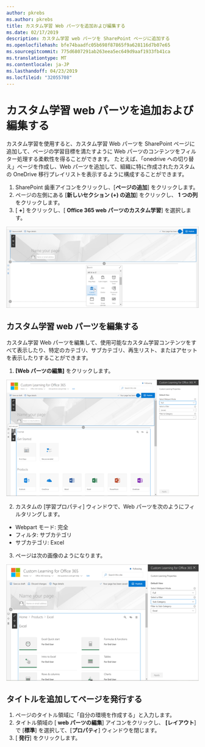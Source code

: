 ```yaml
---
author: pkrebs
ms.author: pkrebs
title: カスタム学習 Web パーツを追加および編集する
ms.date: 02/17/2019
description: カスタム学習 web パーツを SharePoint ページに追加する
ms.openlocfilehash: bfe74baadfc05b698f87865f9a628116d7b07e65
ms.sourcegitcommit: 775d6807291ab263eea5ec649d9aaf1933fb41ca
ms.translationtype: MT
ms.contentlocale: ja-JP
ms.lasthandoff: 04/23/2019
ms.locfileid: "32055708"
---
```

# <a name="add-and-edit-the-custom-learning-web-part"></a>カスタム学習 web パーツを追加および編集する

カスタム学習を使用すると、カスタム学習 Web パーツを SharePoint ページに追加して、ページの学習目標を満たすように Web パーツのコンテンツをフィルター処理する柔軟性を得ることができます。 たとえば、「onedrive への切り替え」ページを作成し、Web パーツを追加して、組織に特に作成されたカスタムの OneDrive 移行プレイリストを表示するように構成することができます。

1.  SharePoint 歯車アイコンをクリックし、[**ページの追加**] をクリックします。
2.  ページの左側にある [**新しいセクション (+) の追加**] をクリックし、 **1 つの列**をクリックします。
3.  [ **+**] をクリックし、[ **Office 365 web パーツのカスタム学習**] を選択します。 

![cg-webpartadd](media/cg-webpartadd.png)

## <a name="edit-the-custom-learning-web-part"></a>カスタム学習 web パーツを編集する
カスタム学習 Web パーツを編集して、使用可能なカスタム学習コンテンツをすべて表示したり、特定のカテゴリ、サブカテゴリ、再生リスト、またはアセットを表示したりすることができます。 

1.  **[Web パーツの編集]** をクリックします。

![cg-webpartedit](media/cg-webpartedit.png)

2. カスタムの [学習プロパティ] ウィンドウで、Web パーツを次のようにフィルタリングします。 

- Webpart モード: 完全
- フィルタ: サブカテゴリ
- サブカテゴリ: Excel

3. ページは次の画像のようになります。 

![cg-webpartfilter](media/cg-webpartfilter.png)

## <a name="add-a-title-and-publish-the-page"></a>タイトルを追加してページを発行する
1. ページのタイトル領域に「自分の環境を作成する」と入力します。
2. タイトル領域の [ **web パーツの編集**] アイコンをクリックし、 **[レイアウト**] で [**標準**] を選択して、[**プロパティ**] ウィンドウを閉じます。
3. [ **発行**] をクリックします。
